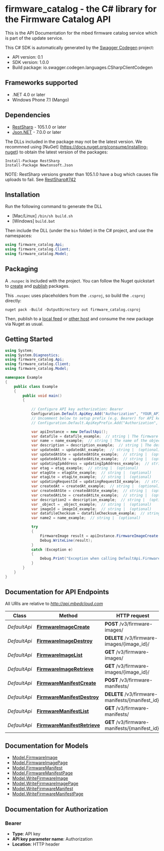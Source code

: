 # firmware_catalog - the C# library for the Firmware Catalog API

This is the API Documentation for the mbed firmware catalog service which is part of the update service.

This C# SDK is automatically generated by the [Swagger Codegen](https://github.com/swagger-api/swagger-codegen) project:

- API version: 0.1
- SDK version: 1.0.0
- Build package: io.swagger.codegen.languages.CSharpClientCodegen

<a name="frameworks-supported"></a>
## Frameworks supported
- .NET 4.0 or later
- Windows Phone 7.1 (Mango)

<a name="dependencies"></a>
## Dependencies
- [RestSharp](https://www.nuget.org/packages/RestSharp) - 105.1.0 or later
- [Json.NET](https://www.nuget.org/packages/Newtonsoft.Json/) - 7.0.0 or later

The DLLs included in the package may not be the latest version. We recommned using [NuGet] (https://docs.nuget.org/consume/installing-nuget) to obtain the latest version of the packages:
```
Install-Package RestSharp
Install-Package Newtonsoft.Json
```

NOTE: RestSharp versions greater than 105.1.0 have a bug which causes file uploads to fail. See [RestSharp#742](https://github.com/restsharp/RestSharp/issues/742)

<a name="installation"></a>
## Installation
Run the following command to generate the DLL
- [Mac/Linux] `/bin/sh build.sh`
- [Windows] `build.bat`

Then include the DLL (under the `bin` folder) in the C# project, and use the namespaces:
```csharp
using firmware_catalog.Api;
using firmware_catalog.Client;
using firmware_catalog.Model;
```

<a name="packaging"></a>
## Packaging

A `.nuspec` is included with the project. You can follow the Nuget quickstart to [create](https://docs.microsoft.com/en-us/nuget/quickstart/create-and-publish-a-package#create-the-package) and [publish](https://docs.microsoft.com/en-us/nuget/quickstart/create-and-publish-a-package#publish-the-package) packages.

This `.nuspec` uses placeholders from the `.csproj`, so build the `.csproj` directly:

```
nuget pack -Build -OutputDirectory out firmware_catalog.csproj
```

Then, publish to a [local feed](https://docs.microsoft.com/en-us/nuget/hosting-packages/local-feeds) or [other host](https://docs.microsoft.com/en-us/nuget/hosting-packages/overview) and consume the new package via Nuget as usual.

<a name="getting-started"></a>
## Getting Started

```csharp
using System;
using System.Diagnostics;
using firmware_catalog.Api;
using firmware_catalog.Client;
using firmware_catalog.Model;

namespace Example
{
    public class Example
    {
        public void main()
        {
            
            // Configure API key authorization: Bearer
            Configuration.Default.ApiKey.Add("Authorization", "YOUR_API_KEY");
            // Uncomment below to setup prefix (e.g. Bearer) for API key, if needed
            // Configuration.Default.ApiKeyPrefix.Add("Authorization", "Bearer");

            var apiInstance = new DefaultApi();
            var datafile = datafile_example;  // string | The firmware image file to upload
            var name = name_example;  // string | The name of the object
            var description = description_example;  // string | The description of the object (optional) 
            var updatedAt = updatedAt_example;  // string |  (optional) 
            var updatedAtGte = updatedAtGte_example;  // string |  (optional) 
            var updatedAtLte = updatedAtLte_example;  // string |  (optional) 
            var updatingIpAddress = updatingIpAddress_example;  // string |  (optional) 
            var etag = etag_example;  // string |  (optional) 
            var etagGte = etagGte_example;  // string |  (optional) 
            var etagLte = etagLte_example;  // string |  (optional) 
            var updatingRequestId = updatingRequestId_example;  // string |  (optional) 
            var createdAt = createdAt_example;  // string |  (optional) 
            var createdAtGte = createdAtGte_example;  // string |  (optional) 
            var createdAtLte = createdAtLte_example;  // string |  (optional) 
            var description2 = description_example;  // string |  (optional) 
            var _object = _object_example;  // string |  (optional) 
            var imageId = imageId_example;  // string |  (optional) 
            var datafileChecksum = datafileChecksum_example;  // string |  (optional) 
            var name2 = name_example;  // string |  (optional) 

            try
            {
                FirmwareImage result = apiInstance.FirmwareImageCreate(datafile, name, description, updatedAt, updatedAtGte, updatedAtLte, updatingIpAddress, etag, etagGte, etagLte, updatingRequestId, createdAt, createdAtGte, createdAtLte, description2, _object, imageId, datafileChecksum, name2);
                Debug.WriteLine(result);
            }
            catch (Exception e)
            {
                Debug.Print("Exception when calling DefaultApi.FirmwareImageCreate: " + e.Message );
            }
        }
    }
}
```

<a name="documentation-for-api-endpoints"></a>
## Documentation for API Endpoints

All URIs are relative to *http://api.mbedcloud.com*

Class | Method | HTTP request | Description
------------ | ------------- | ------------- | -------------
*DefaultApi* | [**FirmwareImageCreate**](docs/DefaultApi.md#firmwareimagecreate) | **POST** /v3/firmware-images/ | 
*DefaultApi* | [**FirmwareImageDestroy**](docs/DefaultApi.md#firmwareimagedestroy) | **DELETE** /v3/firmware-images/{image_id}/ | 
*DefaultApi* | [**FirmwareImageList**](docs/DefaultApi.md#firmwareimagelist) | **GET** /v3/firmware-images/ | 
*DefaultApi* | [**FirmwareImageRetrieve**](docs/DefaultApi.md#firmwareimageretrieve) | **GET** /v3/firmware-images/{image_id}/ | 
*DefaultApi* | [**FirmwareManifestCreate**](docs/DefaultApi.md#firmwaremanifestcreate) | **POST** /v3/firmware-manifests/ | 
*DefaultApi* | [**FirmwareManifestDestroy**](docs/DefaultApi.md#firmwaremanifestdestroy) | **DELETE** /v3/firmware-manifests/{manifest_id}/ | 
*DefaultApi* | [**FirmwareManifestList**](docs/DefaultApi.md#firmwaremanifestlist) | **GET** /v3/firmware-manifests/ | 
*DefaultApi* | [**FirmwareManifestRetrieve**](docs/DefaultApi.md#firmwaremanifestretrieve) | **GET** /v3/firmware-manifests/{manifest_id}/ | 


<a name="documentation-for-models"></a>
## Documentation for Models

 - [Model.FirmwareImage](docs/FirmwareImage.md)
 - [Model.FirmwareImagePage](docs/FirmwareImagePage.md)
 - [Model.FirmwareManifest](docs/FirmwareManifest.md)
 - [Model.FirmwareManifestPage](docs/FirmwareManifestPage.md)
 - [Model.WriteFirmwareImage](docs/WriteFirmwareImage.md)
 - [Model.WriteFirmwareImagePage](docs/WriteFirmwareImagePage.md)
 - [Model.WriteFirmwareManifest](docs/WriteFirmwareManifest.md)
 - [Model.WriteFirmwareManifestPage](docs/WriteFirmwareManifestPage.md)


<a name="documentation-for-authorization"></a>
## Documentation for Authorization

<a name="Bearer"></a>
### Bearer

- **Type**: API key
- **API key parameter name**: Authorization
- **Location**: HTTP header

